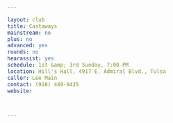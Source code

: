 ```yaml
---

layout: club
title: Castaways
mainstream: no
plus: no
advanced: yes
rounds: no
hearassist: yes
schedule: 1st &amp; 3rd Sunday, 7:00 PM
location: Hill's Hall, 4917 E. Admiral Blvd., Tulsa
caller: Lee Main
contact: (918) 449-9425
website: 



---
```


